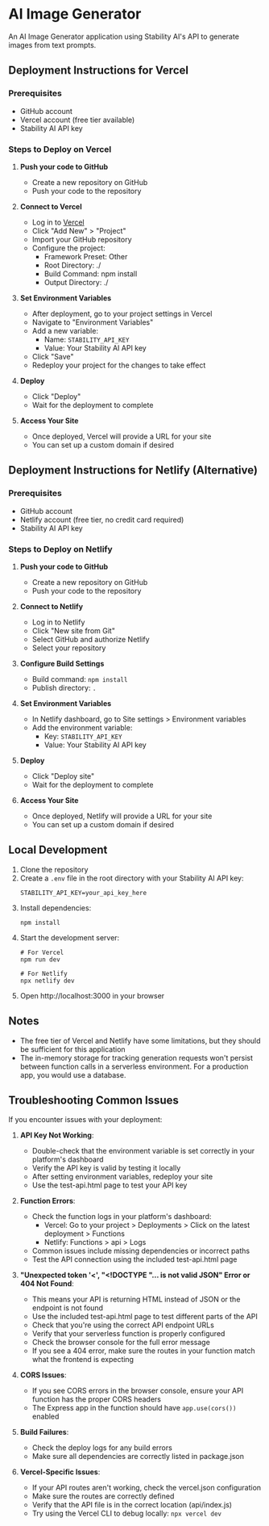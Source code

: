 # AI Image Generator

An AI Image Generator application using Stability AI's API to generate images from text prompts.

## Deployment Instructions for Vercel

### Prerequisites
- GitHub account
- Vercel account (free tier available)
- Stability AI API key

### Steps to Deploy on Vercel

1. **Push your code to GitHub**
   - Create a new repository on GitHub
   - Push your code to the repository

2. **Connect to Vercel**
   - Log in to [Vercel](https://vercel.com/)
   - Click "Add New" > "Project"
   - Import your GitHub repository
   - Configure the project:
     - Framework Preset: Other
     - Root Directory: ./
     - Build Command: npm install
     - Output Directory: ./

3. **Set Environment Variables**
   - After deployment, go to your project settings in Vercel
   - Navigate to "Environment Variables"
   - Add a new variable:
     - Name: `STABILITY_API_KEY`
     - Value: Your Stability AI API key
   - Click "Save"
   - Redeploy your project for the changes to take effect

4. **Deploy**
   - Click "Deploy"
   - Wait for the deployment to complete

5. **Access Your Site**
   - Once deployed, Vercel will provide a URL for your site
   - You can set up a custom domain if desired

## Deployment Instructions for Netlify (Alternative)

### Prerequisites
- GitHub account
- Netlify account (free tier, no credit card required)
- Stability AI API key

### Steps to Deploy on Netlify

1. **Push your code to GitHub**
   - Create a new repository on GitHub
   - Push your code to the repository

2. **Connect to Netlify**
   - Log in to Netlify
   - Click "New site from Git"
   - Select GitHub and authorize Netlify
   - Select your repository

3. **Configure Build Settings**
   - Build command: `npm install`
   - Publish directory: `.`

4. **Set Environment Variables**
   - In Netlify dashboard, go to Site settings > Environment variables
   - Add the environment variable:
     - Key: `STABILITY_API_KEY`
     - Value: Your Stability AI API key

5. **Deploy**
   - Click "Deploy site"
   - Wait for the deployment to complete

6. **Access Your Site**
   - Once deployed, Netlify will provide a URL for your site
   - You can set up a custom domain if desired

## Local Development

1. Clone the repository
2. Create a `.env` file in the root directory with your Stability AI API key:
   ```
   STABILITY_API_KEY=your_api_key_here
   ```
3. Install dependencies:
   ```
   npm install
   ```
4. Start the development server:
   ```
   # For Vercel
   npm run dev
   
   # For Netlify
   npx netlify dev
   ```
5. Open http://localhost:3000 in your browser

## Notes
- The free tier of Vercel and Netlify have some limitations, but they should be sufficient for this application
- The in-memory storage for tracking generation requests won't persist between function calls in a serverless environment. For a production app, you would use a database.

## Troubleshooting Common Issues

If you encounter issues with your deployment:

1. **API Key Not Working**:
   - Double-check that the environment variable is set correctly in your platform's dashboard
   - Verify the API key is valid by testing it locally
   - After setting environment variables, redeploy your site
   - Use the test-api.html page to test your API key

2. **Function Errors**:
   - Check the function logs in your platform's dashboard:
     - Vercel: Go to your project > Deployments > Click on the latest deployment > Functions
     - Netlify: Functions > api > Logs
   - Common issues include missing dependencies or incorrect paths
   - Test the API connection using the included test-api.html page

3. **"Unexpected token '<', "<!DOCTYPE "... is not valid JSON" Error or 404 Not Found**:
   - This means your API is returning HTML instead of JSON or the endpoint is not found
   - Use the included test-api.html page to test different parts of the API
   - Check that you're using the correct API endpoint URLs
   - Verify that your serverless function is properly configured
   - Check the browser console for the full error message
   - If you see a 404 error, make sure the routes in your function match what the frontend is expecting

4. **CORS Issues**:
   - If you see CORS errors in the browser console, ensure your API function has the proper CORS headers
   - The Express app in the function should have `app.use(cors())` enabled

5. **Build Failures**:
   - Check the deploy logs for any build errors
   - Make sure all dependencies are correctly listed in package.json

6. **Vercel-Specific Issues**:
   - If your API routes aren't working, check the vercel.json configuration
   - Make sure the routes are correctly defined
   - Verify that the API file is in the correct location (api/index.js)
   - Try using the Vercel CLI to debug locally: `npx vercel dev`